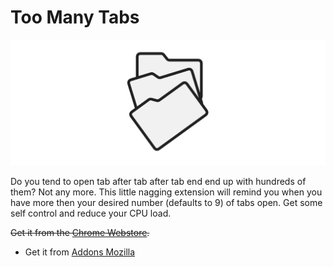 # Too Many Tabs

![splash image](canvas-large.png)  

Do you tend to open tab after tab after tab end end up with hundreds of them? Not any more. This little nagging extension will remind you when you have more then your desired number (defaults to 9) of tabs open. Get some self control and reduce your  CPU load.

~~Get it from the [Chrome Webstore](https://chrome.google.com/webstore/detail/to-many-tabs/nlkndibnjffddomkegpgkeejdahifpop).~~  

- Get it from [Addons Mozilla](https://addons.mozilla.org/en-US/firefox/addon/too-many-tabs/?src=search)
